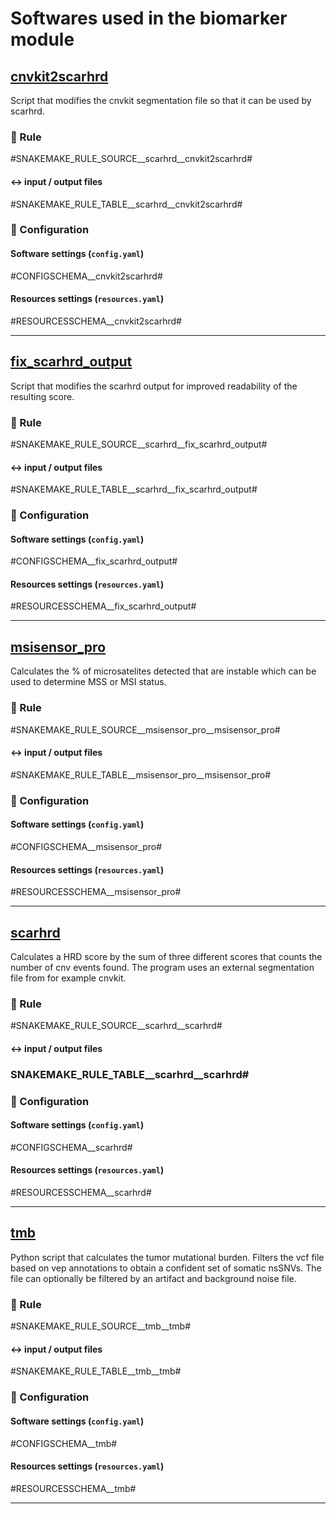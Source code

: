 # Softwares used in the biomarker module

## [cnvkit2scarhrd](https://github.com/hydra-genetics/biomarker/blob/develop/workflow/scripts/cnvkit2scarhrd.py)
Script that modifies the cnvkit segmentation file so that it can be used by scarhrd.

### :snake: Rule

#SNAKEMAKE_RULE_SOURCE__scarhrd__cnvkit2scarhrd#

#### :left_right_arrow: input / output files

#SNAKEMAKE_RULE_TABLE__scarhrd__cnvkit2scarhrd#

### :wrench: Configuration

#### Software settings (`config.yaml`)

#CONFIGSCHEMA__cnvkit2scarhrd#

#### Resources settings (`resources.yaml`)

#RESOURCESSCHEMA__cnvkit2scarhrd#

---

## [fix_scarhrd_output](https://github.com/hydra-genetics/biomarker/blob/develop/workflow/scripts/fix_scarhrd_output.py)
Script that modifies the scarhrd output for improved readability of the resulting score.

### :snake: Rule

#SNAKEMAKE_RULE_SOURCE__scarhrd__fix_scarhrd_output#

#### :left_right_arrow: input / output files

#SNAKEMAKE_RULE_TABLE__scarhrd__fix_scarhrd_output#

### :wrench: Configuration

#### Software settings (`config.yaml`)

#CONFIGSCHEMA__fix_scarhrd_output#

#### Resources settings (`resources.yaml`)

#RESOURCESSCHEMA__fix_scarhrd_output#

---

## [msisensor_pro](https://github.com/xjtu-omics/msisensor-pro)
Calculates the % of microsatelites detected that are instable which can be used to determine MSS or MSI status.

### :snake: Rule

#SNAKEMAKE_RULE_SOURCE__msisensor_pro__msisensor_pro#

#### :left_right_arrow: input / output files

#SNAKEMAKE_RULE_TABLE__msisensor_pro__msisensor_pro#

### :wrench: Configuration

#### Software settings (`config.yaml`)

#CONFIGSCHEMA__msisensor_pro#

#### Resources settings (`resources.yaml`)

#RESOURCESSCHEMA__msisensor_pro#

---

## [scarhrd](https://github.com/sztup/scarHRD)
Calculates a HRD score by the sum of three different scores that counts the number of cnv events found. The program uses an external segmentation file from for example cnvkit.

### :snake: Rule

#SNAKEMAKE_RULE_SOURCE__scarhrd__scarhrd#

#### :left_right_arrow: input / output files

### SNAKEMAKE_RULE_TABLE__scarhrd__scarhrd#

### :wrench: Configuration

#### Software settings (`config.yaml`)

#CONFIGSCHEMA__scarhrd#

#### Resources settings (`resources.yaml`)

#RESOURCESSCHEMA__scarhrd#

---

## [tmb](https://github.com/hydra-genetics/biomarker/blob/develop/workflow/scripts/tmb.py)
Python script that calculates the tumor mutational burden. Filters the vcf file based on vep annotations to obtain a confident set of somatic nsSNVs. The file can optionally be filtered by an artifact and background noise file. 

### :snake: Rule

#SNAKEMAKE_RULE_SOURCE__tmb__tmb#

#### :left_right_arrow: input / output files

#SNAKEMAKE_RULE_TABLE__tmb__tmb#

### :wrench: Configuration

#### Software settings (`config.yaml`)

#CONFIGSCHEMA__tmb#

#### Resources settings (`resources.yaml`)

#RESOURCESSCHEMA__tmb#

---